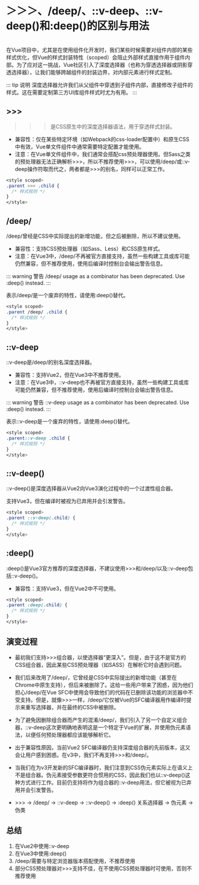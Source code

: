# ＞＞＞、/deep/、::v-deep、::v-deep()和:deep()的区别与用法

<br />
在Vue项目中，尤其是在使用组件化开发时，我们某些时候需要对组件内部的某些样式优化，但Vue的样式封装特性（scoped）会阻止外部样式直接作用于组件内部。为了应对这一挑战，Vue社区引入了深度选择器（也称为穿透选择器或阴影穿透选择器），让我们能够跨越组件的封装边界，对内部元素进行样式定制。

::: tip 说明
深度选择器允许我们从父组件中穿透到子组件内部，直接修改子组件的样式。这在需要定制第三方UI库组件样式时尤为有用。
:::

## >>>

>>> 是CSS原生中的深度选择器语法，用于穿透样式封装。

- 兼容性：仅在某些特定环境（如Webpack的css-loader配置中）和原生CSS中有效，Vue单文件组件中通常需要特定配置才能使用。
- 注意：在Vue单文件组件中，我们通常会搭配css预处理器使用。但Sass之类的预处理器无法正确解析>>>，所以不推荐使用>>>，可以使用/deep/或::v-deep操作符取而代之，两者都是>>>的别名，同样可以正常工作。

```css
<style scoped>
.parent >>> .child {
  /* 样式规则 */
}
</style>
```

## /deep/

/deep/曾经是CSS中实际提出的新增功能，但之后被删除，所以不建议使用。

- 兼容性：支持CSS预处理器（如Sass、Less）和CSS原生样式。
- 注意：在Vue3中，/deep/不再被官方直接支持，虽然一些构建工具或库可能仍然兼容，但不推荐使用，使用后编译时控制台会输出警告信息。

::: warning 警告
/deep/ usage as a combinator has been deprecated. Use :deep() instead.
:::

表示/deep/是一个废弃的特性，请使用:deep()替代。

```css
<style scoped>
.parent /deep/ .child {
  /* 样式规则 */
}
</style>
```

## ::v-deep

::v-deep是/deep/的别名深度选择器。

- 兼容性：支持Vue2，但在Vue3中不推荐使用。
- 注意：在Vue3中，::v-deep也不再被官方直接支持，虽然一些构建工具或库可能仍然兼容，但不推荐使用，使用后编译时控制台会输出警告信息。

::: warning 警告
::v-deep usage as a combinator has been deprecated. Use :deep() instead.
:::

表示::v-deep是一个废弃的特性，请使用:deep()替代。

```css
<style scoped>
.parent::v-deep .child {
  /* 样式规则 */
}
</style>
```

## ::v-deep()

::v-deep()是深度选择器从Vue2向Vue3演化过程中的一个过渡性组合器。

支持Vue3，但在编译时被视为已弃用并会引发警告。

```css
<style scoped>
.parent ::v-deep(.child) {
  /* 样式规则 */
}
</style>
```

## :deep()

:deep()是Vue3官方推荐的深度选择器，不建议使用>>>和/deep/以及::v-deep包括::v-deep()。

- 兼容性：支持Vue3，但在Vue2中不可使用。

```css
<style scoped>
.parent :deep(.child) {
  /* 样式规则 */
}
</style>
```

## 演变过程

- 最初我们支持>>>组合器，以使选择器“更深入”。但是，由于这不是官方的CSS组合器，因此某些CSS预处理器（如SASS）在解析它时会遇到问题。

- 我们后来改用了/deep/，它曾经是CSS中实际提出的新增功能（甚至在Chrome中原生支持），但后来被删除了。这给一些用户带来了困惑，因为他们担心/deep/在Vue SFC中使用会导致他们的代码在已删除该功能的浏览器中不受支持。但是，就像>>>一样，/deep/它仅被Vue的SFC编译器用作编译时提示来重写选择器，并在最终的CSS中被删除。

- 为了避免因删除组合器而产生的混淆/deep/，我们引入了另一个自定义组合器，::v-deep这次更明确地表明这是一个特定于Vue的扩展，并使用伪元素语法，以便任何预处理器都应该能够解析它。

- 出于兼容性原因，当前Vue2 SFC编译器仍支持深度组合器的先前版本，这又会让用户感到困惑。在v3中，我们不再支持>>>和/deep/。

- 当我们在为v3开发新的SFC编译器时，我们注意到CSS伪元素实际上在语义上不是组合器。伪元素接受参数更符合惯用的CSS，因此我们也以::v-deep()这种方式进行工作。目前仍支持将作为组合器的::v-deep用法，但它被视为已弃用并会引发警告。

- \>\>\> → /deep/ → ::v-deep → ::v-deep() → :deep()            关系选择器 → 伪元素 → 伪类

## 总结

1. 在Vue2中使用::v-deep
2. 在Vue3中使用:deep()
3. /deep/需要与特定浏览器版本搭配使用，不推荐使用
4. 部分CSS预处理器对>>>支持不佳，在不使用CSS预处理器时可使用，否则不推荐使用
